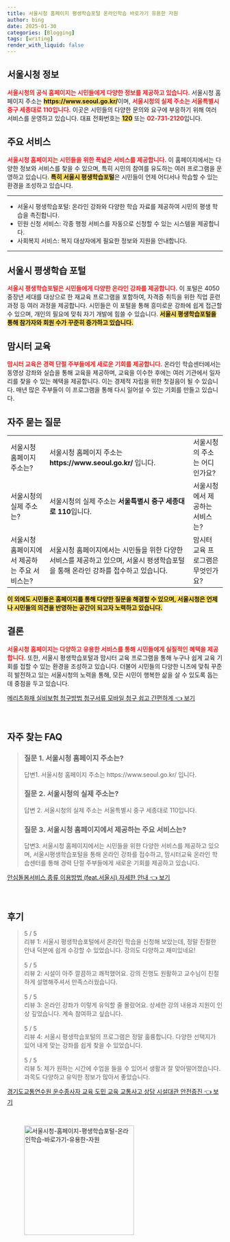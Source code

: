 ```yaml
---
title: 서울시청 홈페이지 평생학습포털 온라인학습 바로가기 유용한 자원
author: bing
date: 2025-01-30
categories: [Blogging]
tags: [writing]
render_with_liquid: false
---
```



<h2 id='서울시청_정보'>서울시청 정보</h2>

<p><b><span style="color: #ee2323;">서울시청의 공식 홈페이지는 시민들에게 다양한 정보를 제공하고 있습니다.</span></b> 서울시청 홈페이지 주소는 <b><span style="background-color: #ffe066;">https://www.seoul.go.kr/</span></b>이며, <b><span style="color: #ee2323;">서울시청의 실제 주소는 서울특별시 중구 세종대로 110입니다.</span></b> 이곳은 시민들의 다양한 문의와 요구에 부응하기 위해 여러 서비스를 운영하고 있습니다. 대표 전화번호는 <b><span style="background-color: #ffe066;">120</span></b> 또는 <b><span style="color: #ee2323;">02-731-2120</span></b>입니다.</p>

<h2 id='주요_서비스'>주요 서비스</h2>

<p><b><span style="color: #ee2323;">서울시청 홈페이지는 시민들을 위한 폭넓은 서비스를 제공합니다.</span></b> 이 홈페이지에서는 다양한 정보와 서비스를 찾을 수 있으며, 특히 시민의 참여를 유도하는 여러 프로그램을 운영하고 있습니다. <b><span style="background-color: #ffe066;">특히 서울시 평생학습포털</span></b>은 시민들이 언제 어디서나 학습할 수 있는 환경을 조성하고 있습니다.</p>

<hr />

<ul>
    <li>서울시 평생학습포털: 온라인 강좌와 다양한 학습 자료를 제공하여 시민의 평생 학습을 촉진합니다.</li>
    <li>민원 신청 서비스: 각종 행정 서비스를 자동으로 신청할 수 있는 시스템을 제공합니다.</li>
    <li>사회복지 서비스: 복지 대상자에게 필요한 정보와 지원을 안내합니다.</li>
</ul>

<hr />

<h2 id='서울시_평생학습_포털'>서울시 평생학습 포털</h2>

<p><b><span style="color: #ee2323;">서울시 평생학습포털은 시민들에게 다양한 온라인 강좌를 제공합니다.</span></b> 이 포털은 4050 중장년 세대를 대상으로 한 재교육 프로그램을 포함하여, 자격증 취득을 위한 직업 훈련 과정 등 여러 과정을 제공합니다. 시민들은 이 포털을 통해 흥미로운 강좌에 쉽게 접근할 수 있으며, 개인의 필요에 맞춰 자기 개발에 힘쓸 수 있습니다. <b><span style="background-color: #ffe066;">서울시 평생학습포털을 통해 참가자와 회원 수가 꾸준히 증가하고 있습니다.</span></b></p>

<h2 id='맘시터교육'>맘시터 교육</h2>

<p><b><span style="color: #ee2323;">맘시터 교육은 경력 단절 주부들에게 새로운 기회를 제공합니다.</span></b> 온라인 학습센터에서는 동영상 강좌와 실습을 통해 교육을 제공하며, 교육을 이수한 후에는 여러 기관에서 일자리를 찾을 수 있는 혜택을 제공합니다. 이는 경제적 자립을 위한 첫걸음이 될 수 있습니다. 매년 많은 주부들이 이 프로그램을 통해 다시 일어설 수 있는 기회를 만들고 있습니다.</p>

<h2 id='자주_묻는_질문'>자주 묻는 질문</h2>

<table>
    <tr>
        <td>서울시청 홈페이지 주소는?</td>
        <td>서울시청 홈페이지 주소는 <b>https://www.seoul.go.kr/</b> 입니다.</td>
        <td>서울시청의 주소는 어디인가요?</td>
    </tr>
    <tr>
        <td>서울시청의 실제 주소는?</td>
        <td>서울시청의 실제 주소는 <b>서울특별시 중구 세종대로 110</b>입니다.</td>
        <td>서울시청에서 제공하는 서비스는?</td>
    </tr>
    <tr>
        <td>서울시청 홈페이지에서 제공하는 주요 서비스는?</td>
        <td>서울시청 홈페이지에서는 시민들을 위한 다양한 서비스를 제공하고 있으며, 서울시 평생학습포털을 통해 온라인 강좌를 접수하고 있습니다.</td>
        <td>맘시터 교육 프로그램은 무엇인가요?</td>
    </tr>
</table>

<p><b><span style="background-color: #ffe066;">이 외에도 시민들은 홈페이지를 통해 다양한 질문을 해결할 수 있으며, 서울시청은 언제나 시민들의 의견을 반영하는 공간이 되고자 노력하고 있습니다.</span></b></p>

<h2 id='결론'>결론</h2>

<p><b><span style="color: #ee2323;">서울시청 홈페이지는 다양하고 유용한 서비스를 통해 시민들에게 실질적인 혜택을 제공합니다.</span></b> 또한, 서울시 평생학습포털과 맘시터 교육 프로그램을 통해 누구나 쉽게 교육 기회를 접할 수 있는 환경을 조성하고 있습니다. 더불어 시민들의 다양한 니즈에 맞춰 꾸준히 발전하고 있는 서울시청의 노력을 통해, 모든 시민이 행복한 삶을 살 수 있도록 돕는 데 중점을 두고 있습니다.</p>


<p><a class="click-button" title="메리츠화재 실비보험 청구방법 청구서류 모바일 청구 쉽고 간편하게" href="https://yellowplanner.github.io/posts/%EB%A9%94%EB%A6%AC%EC%B8%A0%ED%99%94%EC%9E%AC-%EC%8B%A4%EB%B9%84%EB%B3%B4%ED%97%98-%EC%B2%AD%EA%B5%AC%EB%B0%A9%EB%B2%95-%EC%B2%AD%EA%B5%AC%EC%84%9C%EB%A5%98-%EB%AA%A8%EB%B0%94%EC%9D%BC-%EC%B2%AD%EA%B5%AC-%EC%89%BD%EA%B3%A0-%EA%B0%84%ED%8E%B8%ED%95%98%EA%B2%8C/" rel="dofollow">메리츠화재 실비보험 청구방법 청구서류 모바일 청구 쉽고 간편하게 👈 보기</a></p><br>
<h2 id='자주_찾는_FAQ'>자주 찾는 FAQ</h2>
<div itemscope="" itemtype="https://schema.org/FAQPage"> 
<blockquote> 
<div itemscope="" itemprop="mainEntity" itemtype="https://schema.org/Question"> 
<h3 itemprop="name">질문 1. 서울시청 홈페이지 주소는?</h3> 
<div itemscope="" itemprop="acceptedAnswer" itemtype="https://schema.org/Answer"> 
<span itemprop="text"> 
<p>답변1. 서울시청 홈페이지 주소는 https://www.seoul.go.kr/ 입니다.</p> 
</span> 
</div> 
</div> 
<div itemscope="" itemprop="mainEntity" itemtype="https://schema.org/Question"> 
<h3 itemprop="name">질문 2. 서울시청의 실제 주소는?</h3> 
<div itemscope="" itemprop="acceptedAnswer" itemtype="https://schema.org/Answer"> 
<span itemprop="text"> 
<p>답변 2. 서울시청의 실제 주소는 서울특별시 중구 세종대로 110입니다.</p> 
</span> 
</div> 
</div> 
<div itemscope="" itemprop="mainEntity" itemtype="https://schema.org/Question"> 
<h3 itemprop="name">질문 3. 서울시청 홈페이지에서 제공하는 주요 서비스는?</h3> 
<div itemscope="" itemprop="acceptedAnswer" itemtype="https://schema.org/Answer"> 
<span itemprop="text"> 
<p>답변3. 서울시청 홈페이지에서는 시민들을 위한 다양한 서비스를 제공하고 있으며, 서울시평생학습포털을 통해 온라인 강좌를 접수하고, 맘시터교육 온라인 학습센터를 통해 경력 단절 주부들에게 새로운 기회를 제공하고 있습니다.</p> 
</span> 
</div> 
</div> 
</blockquote> 
</div>
<p><a class="click-button" title="안심돌봄서비스 종류 이용방법 (feat.서울시) 자세한 안내" href="https://yellowplanner.github.io/posts/%EC%95%88%EC%8B%AC%EB%8F%8C%EB%B4%84%EC%84%9C%EB%B9%84%EC%8A%A4-%EC%A2%85%EB%A5%98-%EC%9D%B4%EC%9A%A9%EB%B0%A9%EB%B2%95-(feat.%EC%84%9C%EC%9A%B8%EC%8B%9C)-%EC%9E%90%EC%84%B8%ED%95%9C-%EC%95%88%EB%82%B4/" rel="dofollow">안심돌봄서비스 종류 이용방법 (feat.서울시) 자세한 안내 👈 보기</a></p><br>
<h2 id='후기'>후기</h2>
<div itemscope itemtype="https://schema.org/Product">
  <blockquote>
  <div itemprop="review" itemscope itemtype="https://schema.org/Review">
      <div itemprop="reviewRating" itemscope itemtype="https://schema.org/Rating"> <span itemprop="ratingValue">5</span> / <span itemprop="bestRating">5</span> </div>
      <span itemprop="reviewBody">리뷰 1: 서울시 평생학습포털에서 온라인 학습을 신청해 보았는데, 정말 친절한 안내 덕분에 쉽게 수강할 수 있었습니다. 강의도 다양하고 재미있네요!</span>
  </div>
  <br>
  <div itemprop="review" itemscope itemtype="https://schema.org/Review">
      <div itemprop="reviewRating" itemscope itemtype="https://schema.org/Rating"> <span itemprop="ratingValue">5</span> / <span itemprop="bestRating">5</span> </div>
      <span itemprop="reviewBody">리뷰 2: 시설이 아주 깔끔하고 쾌적했어요. 강의 진행도 원활하고 교수님이 친절하게 설명해주셔서 만족스러웠습니다.</span>
  </div>
  <br>
  <div itemprop="review" itemscope itemtype="https://schema.org/Review">
      <div itemprop="reviewRating" itemscope itemtype="https://schema.org/Rating"> <span itemprop="ratingValue">5</span> / <span itemprop="bestRating">5</span> </div>
      <span itemprop="reviewBody">리뷰 3: 온라인 강좌가 이렇게 유익할 줄 몰랐어요. 상세한 강의 내용과 지원이 인상 깊었습니다. 계속 참여하고 싶습니다.</span>
  </div>
  <br>
  <div itemprop="review" itemscope itemtype="https://schema.org/Review">
      <div itemprop="reviewRating" itemscope itemtype="https://schema.org/Rating"> <span itemprop="ratingValue">5</span> / <span itemprop="bestRating">5</span> </div>
      <span itemprop="reviewBody">리뷰 4: 서울시 평생학습포털의 프로그램은 정말 훌륭합니다. 다양한 선택지가 있어 내게 맞는 강좌를 쉽게 찾을 수 있었습니다.</span>
  </div>
  <br>
  <div itemprop="review" itemscope itemtype="https://schema.org/Review">
      <div itemprop="reviewRating" itemscope itemtype="https://schema.org/Rating"> <span itemprop="ratingValue">5</span> / <span itemprop="bestRating">5</span> </div>
      <span itemprop="reviewBody">리뷰 5: 제가 원하는 시간에 수업을 들을 수 있어서 생활과 잘 맞아떨어졌습니다. 과목도 다양하고 유익한 정보가 많아서 좋았습니다.</span>
  </div>
  </blockquote>
</div>
<p><a class="click-button" title="경기도교통연수원 운수종사자 교육 도민 교육 교통사고 상담 시설대관 안전증진" href="https://yellowplanner.github.io/posts/%EA%B2%BD%EA%B8%B0%EB%8F%84%EA%B5%90%ED%86%B5%EC%97%B0%EC%88%98%EC%9B%90-%EC%9A%B4%EC%88%98%EC%A2%85%EC%82%AC%EC%9E%90-%EA%B5%90%EC%9C%A1-%EB%8F%84%EB%AF%BC-%EA%B5%90%EC%9C%A1-%EA%B5%90%ED%86%B5%EC%82%AC%EA%B3%A0-%EC%83%81%EB%8B%B4-%EC%8B%9C%EC%84%A4%EB%8C%80%EA%B4%80-%EC%95%88%EC%A0%84%EC%A6%9D%EC%A7%84/" rel="dofollow">경기도교통연수원 운수종사자 교육 도민 교육 교통사고 상담 시설대관 안전증진 👈 보기</a></p><br>
<figure class="image"><img src="https://yellowplanner.github.io/assets/img/thumbnail/서울시청-홈페이지-평생학습포털-온라인학습-바로가기-유용한-자원.webp" alt="서울시청-홈페이지-평생학습포털-온라인학습-바로가기-유용한-자원" width="256" height="256"></figure>